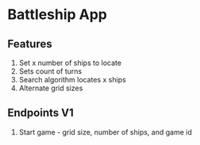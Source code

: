 # Battleship App

## Features

1. Set x number of ships to locate
2. Sets count of turns
3. Search algorithm locates x ships
4. Alternate grid sizes

## Endpoints V1

1. Start game - grid size, number of ships, and game id
